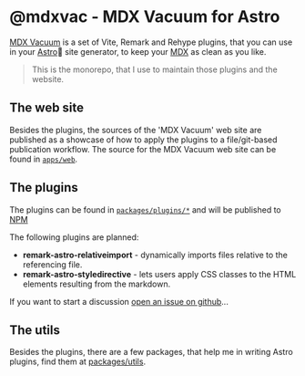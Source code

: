 # @mdxvac - MDX Vacuum for Astro

[MDX Vacuum](https://mdxvac.netlify.app) is a set of Vite, Remark and Rehype plugins, that you can use in your [Astro](https://astro.build)🚀 site generator, to keep your [MDX](https://mdxjs.com) as clean as you like.

> This is the monorepo, that I use to maintain those plugins and the website.

## The web site

Besides the plugins, the sources of the 'MDX Vacuum' web site are published as a showcase of how to apply the plugins to a file/git-based publication workflow. The source for the MDX Vacuum web site can be found in [`apps/web`](./tree/main/apps/web).

## The plugins

The plugins can be found in [`packages/plugins/*`](./tree/main/packages/plugins) and will be published to [NPM](https://www.npmjs.com/org/mdxvac)

The following plugins are planned:

- **remark-astro-relativeimport** - dynamically imports files relative to the referencing file.
- **remark-astro-styledirective** - lets users apply CSS classes to the HTML elements resulting from the markdown.

If you want to start a discussion [open an issue on github](./issues/new/choose)...

## The utils

Besides the plugins, there are a few packages, that help me in writing Astro plugins, find them at [packages/utils](./tree/main/packages/utils).
